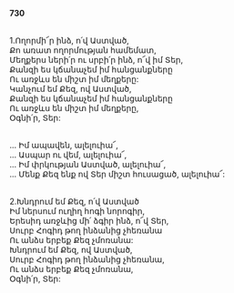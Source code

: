 **730**

\
1.Ողորմի՜ր ինձ, ո՛վ Աստված,\
Քո առատ ողորմության համեմատ,\
Մեղքերս ների՛ր ու սրբի՛ր ինձ, ո՜վ իմ Տեր,\
Քանզի ես կճանաչեմ իմ հանցանքները\
Ու առջևս են միշտ իմ մեղքերը:\
Կանչում եմ Քեզ, ով Աստված,\
Քանզի ես կճանաչեմ իմ հանցանքները\
Ու առջևս են միշտ իմ մեղքերը,\
Օգնի՛ր, Տեր:

\
 ... Իմ ապավեն, ալելուիա՜,\
 ... Ասպար ու վեմ, ալելուիա՜,\
 ... Իմ փրկության Աստված, ալելուիա՜,\
 ... Մենք Քեզ ենք ով Տեր միշտ հուսացած, ալելուիա՜:

\
2.Խնդրում եմ Քեզ, ո՛վ Աստված\
Իմ ներսում ուղիղ հոգի նորոգիր,\
Երեսիդ առջևից մի՛ ձգիր ինձ, ո՜վ Տեր,\
Սուրբ Հոգիդ թող ինձանից չհեռանա\
Ու անձս երբեք Քեզ չմոռանա:\
Խնդրում եմ Քեզ, ով Աստված,\
Սուրբ Հոգիդ թող ինձանից չհեռանա,\
Ու անձս երբեք Քեզ չմոռանա,\
Օգնի՛ր, Տեր:
